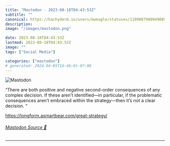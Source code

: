 ```yaml
---
title: "Mastodon - 2023-08-18T04:43:53Z"
subtitle: ""
canonical: https://hachyderm.io/users/mweagle/statuses/110908790094908979
description:
image: "/images/mastodon.png"

date: 2023-08-18T04:43:53Z
lastmod: 2023-08-18T04:43:53Z
image: ""
tags: ["Social Media"]

categories: ["mastodon"]
# generated: 2024-04-05T16:46:01-07:00
---
```

![Mastodon](/images/mastodon.png)

<p>“There are both positive and negative second-order consequences of any complex decision. If these aren’t identified—in particular, if the problematic consequences aren’t embraced within the strategy—then it’s not a clear decision. “</p><p><a href="https://longform.asmartbear.com/great-strategy/" target="_blank" rel="nofollow noopener noreferrer" translate="no"><span class="invisible">https://</span><span class="ellipsis">longform.asmartbear.com/great-</span><span class="invisible">strategy/</span></a></p>


###### [Mastodon Source 🐘](https://hachyderm.io/@mweagle/110908790094908979)

___
